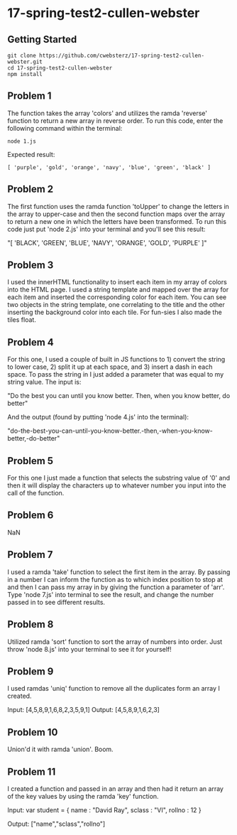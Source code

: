 # 17-spring-test2-cullen-webster

## Getting Started

```
git clone https://github.com/cwebsterz/17-spring-test2-cullen-webster.git
cd 17-spring-test2-cullen-webster
npm install
```

## Problem 1
The function takes the array 'colors' and utilizes the ramda 'reverse' function
to return a new array in reverse order. To run this code, enter the following command within the terminal: 

  ```
  node 1.js
  ```
    
  Expected result:

  ```
  [ 'purple', 'gold', 'orange', 'navy', 'blue', 'green', 'black' ]
  ```

## Problem 2
The first function uses the ramda function 'toUpper' to change the letters in the array to upper-case and then the second function maps over the array to return a new one in which the letters have been transformed. To run this code just put 'node 2.js' into your terminal and you'll see this result:

"[ 'BLACK', 'GREEN', 'BLUE', 'NAVY', 'ORANGE', 'GOLD', 'PURPLE' ]"

## Problem 3
I used the innerHTML functionality to insert each item in my array of colors into the HTML page. I used a string template and mapped over the array for each item and inserted the corresponding color for each item. You can see two objects in the string template, one correlating to the title and the other inserting the background color into each tile. For fun-sies I also made the tiles float.

## Problem 4
For this one, I used a couple of built in JS functions to 1) convert the string to lower case, 2) split it up at each space, and 3) insert a dash in each space. To pass the string in I just added a parameter that was equal to my string value. The input is:

"Do the best you can until you know better. Then, when you know better, do better"

And the output (found by putting 'node 4.js' into the terminal):

"do-the-best-you-can-until-you-know-better.-then,-when-you-know-better,-do-better"

## Problem 5
For this one I just made a function that selects the substring value of '0' and then it will display the characters up to whatever number you input into the call of the function.

## Problem 6
NaN

## Problem 7
I used a ramda 'take' function to select the first item in the array. By passing in a number I can inform the function as to which index position to stop at and then I can pass my array in by giving the function a parameter of 'arr'. Type 'node 7.js' into terminal to see the result, and change the number passed in to see different results.

## Problem 8
Utilized ramda 'sort' function to sort the array of numbers into order. Just throw 'node 8.js' into your terminal to see it for yourself!

## Problem 9
I used ramdas 'uniq' function to remove all the duplicates form an array I created.

Input: [4,5,8,9,1,6,8,2,3,5,9,1]
Output: [4,5,8,9,1,6,2,3]

## Problem 10
Union'd it with ramda 'union'. Boom.

## Problem 11
I created a function and passed in an array and then had it return an array of the key values by using the ramda 'key' function.

Input: var student = {
    name : "David Ray",
    sclass : "VI",
    rollno : 12 }

Output: ["name","sclass","rollno"]
